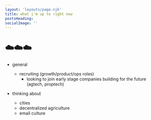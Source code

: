 ```yaml
---
layout: 'layouts/page.njk'
title: what i'm up to right now
postsHeading: 
socialImage: ''
---
```


# ☁️☁️☁️

- general
    - recruiting (growth/product/ops roles)
        - looking to join early stage companies building for the future (agtech, proptech)

- thinking about
    - cities 
    - decentralized agriculture 
    - email culture 